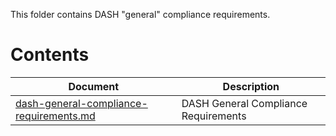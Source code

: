 This folder contains DASH "general" compliance requirements.

# Contents

| Document                                               | Description                                |
| ------------------------------------------------------ | ------------------------------------------ |
| [dash-general-compliance-requirements.md](dash-general-compliance-requirements.md) | DASH General Compliance Requirements    |